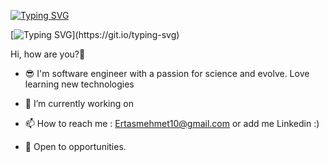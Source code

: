 [![Typing SVG](https://readme-typing-svg.demolab.com?font=Fira+Code&duration=2000&pause=2000&center=true&width=435&lines=I'm+Mehmet+Ertas;Software+Engineer+in+Turkey%F0%9F%A7%91%E2%80%8D%F0%9F%92%BB)](https://git.io/typing-svg)

[![Typing SVG](https://readme-typing-svg.demolab.com?font=Fira+Code&duration=500&pause=2000&vCenter=true&multiline=true&width=435&lines=__________________________________)](https://git.io/typing-svg)

Hi, how are you?👋

* 😎 I'm software engineer with a passion for science and evolve. Love learning new technologies 

* 🌱 I’m currently working on

* 📫 How to reach me : Ertasmehmet10@gmail.com or add me Linkedin :)

* 👯 Open to opportunities.






